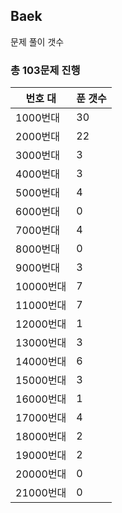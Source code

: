 ## Baek

문제 풀이 갯수

### 총 103문제 진행

번호 대 | 푼 갯수
--------- | -------
1000번대 | 30
2000번대 | 22
3000번대 | 3
4000번대 | 3
5000번대 | 4
6000번대 | 0
7000번대 | 4
8000번대 | 0
9000번대 | 3
10000번대 | 7
11000번대 | 7
12000번대 | 1
13000번대 | 3
14000번대 | 6
15000번대 | 3
16000번대 | 1
17000번대 | 4
18000번대 | 2
19000번대 | 2
20000번대 | 0
21000번대 | 0
